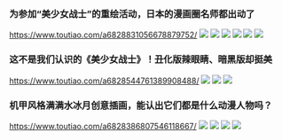 ### 为参加“美少女战士”的重绘活动，日本的漫画圈名师都出动了
https://www.toutiao.com/a6828831056678879752/
![](http://p9.pstatp.com/large/pgc-image/f913d5af5055431a9484323e67ce4ee1)
![](http://p3.pstatp.com/large/pgc-image/be2e63169824487993ee0b62f73a5b72)
![](http://p1.pstatp.com/large/pgc-image/734e1010f71845828e858a3067246ff9)
![](http://p9.pstatp.com/large/pgc-image/84b8e95625fe4cbb8b0a6a7aef01d0ff)
![](http://p3.pstatp.com/large/pgc-image/976a6b8cf418448aa4efc9ac3785a364)
![](http://p3.pstatp.com/large/pgc-image/844d089345934755be30646f0f34e5c8)

### 这不是我们认识的《美少女战士》！丑化版辣眼睛、暗黑版却挺美
https://www.toutiao.com/a6828544761389908488/
![](http://p3.pstatp.com/large/pgc-image/66d2d9d47b6f43a883aaf09c88f3828a)
![](http://p1.pstatp.com/large/pgc-image/994a8416694d407a897410bb20a3def5)
![](http://p3.pstatp.com/large/pgc-image/eec6cf6fa8934b61bd79bfd413484928)

### 机甲风格满满水冰月创意插画，能认出它们都是什么动漫人物吗？
https://www.toutiao.com/a6828386807546118667/
![](http://p9.pstatp.com/large/dfic-imagehandler/ece02700-8d34-487b-a7b2-3b6fa582a461)
![](http://p1.pstatp.com/large/dfic-imagehandler/8b74eda4-492b-4e73-9676-64965e311496)
![](http://p1.pstatp.com/large/dfic-imagehandler/fd3cb0a1-2d22-4c94-a4fd-68490e43b00e)
![](http://p1.pstatp.com/large/dfic-imagehandler/a7a2c0ad-6644-476a-a5a3-b46bca4126ca)
